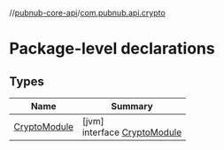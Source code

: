 //[pubnub-core-api](../../index.md)/[com.pubnub.api.crypto](index.md)

# Package-level declarations

## Types

| Name | Summary |
|---|---|
| [CryptoModule](-crypto-module/index.md) | [jvm]<br>interface [CryptoModule](-crypto-module/index.md) |
